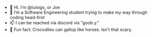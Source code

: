 - 👋 Hi, I’m @luisigo, or Joe
- 👀 I’m a Software Engineering student trying to make my way through coding head-first
- 📫 I can be reached via discord via "goob.y."
- 🐊 Fun fact: Crocodiles can gallop like horses. Isn't that scary.

<!---
luisigo/luisigo is a ✨ special ✨ repository because its `README.md` (this file) appears on your GitHub profile.
You can click the Preview link to take a look at your changes.
--->
